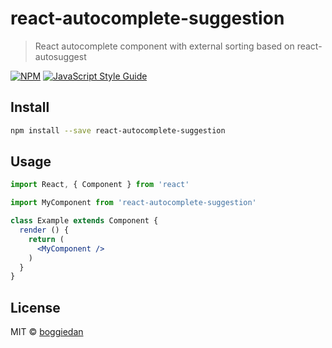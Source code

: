 # react-autocomplete-suggestion

> React autocomplete component with external sorting based on react-autosuggest

[![NPM](https://img.shields.io/npm/v/react-autocomplete-suggestion.svg)](https://www.npmjs.com/package/react-autocomplete-suggestion) [![JavaScript Style Guide](https://img.shields.io/badge/code_style-standard-brightgreen.svg)](https://standardjs.com)

## Install

```bash
npm install --save react-autocomplete-suggestion
```

## Usage

```jsx
import React, { Component } from 'react'

import MyComponent from 'react-autocomplete-suggestion'

class Example extends Component {
  render () {
    return (
      <MyComponent />
    )
  }
}
```

## License

MIT © [boggiedan](https://github.com/boggiedan)
